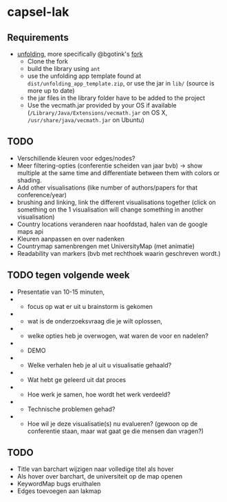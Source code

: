 # capsel-lak

## Requirements

* [unfolding](http://unfoldingmaps.org), more specifically @bgotink's [fork](/bgotink/unfolding)
    * Clone the fork
    * build the library using ```ant```
    * use the unfolding app template found at ```dist/unfolding_app_template.zip```, or use the jar in ```lib/``` (source is more up to date)
    * the jar files in the library folder have to be added to the project
    * Use the vecmath.jar provided by your OS if available (```/Library/Java/Extensions/vecmath.jar``` on OS X, ```/usr/share/java/vecmath.jar``` on Ubuntu)

## TODO

- Verschillende kleuren voor edges/nodes?
- Meer filtering-opties (conferentie scheiden van jaar bvb) -> show multiple at the same time and differentiate between them with colors or shading. 
- Add other visualisations (like number of authors/papers for that conference/year)
- brushing and linking, link the different visualisations together (click on something on the 1 visualisation will change something in another visualisation)
- Country locations veranderen naar hoofdstad, halen van de google maps api
- Kleuren aanpassen en over nadenken
- Countrymap samenbrengen met UniversityMap (met animatie)
- Readability van markers (bvb met rechthoek waarin geschreven wordt.)


## TODO tegen volgende week
- Presentatie van 10-15 minuten, 
- - focus op wat er uit u brainstorm is gekomen
- - wat is de onderzoeksvraag die je wilt oplossen, 
- - welke opties heb je overwogen, wat waren de voor en nadelen?
- - DEMO 
- - Welke verhalen heb je al uit u visualisatie gehaald?
- - Wat hebt ge geleerd uit dat proces
- - Hoe werk je samen, hoe wordt het werk verdeeld?
- - Technische problemen gehad? 
- - Hoe wil je deze visualisatie(s) nu evalueren? (gewoon op de conferentie staan, maar wat gaat ge die mensen dan vragen?)


## TODO
- Title van barchart wijzigen naar volledige titel als hover
- Als hover over barchart, de universiteit op de map openen
- KeywordMap bugs eruithalen
- Edges toevoegen aan lakmap
